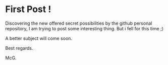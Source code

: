 # First Post !

Discovering the new offered secret possibilities by the github personal repository, I am trying to post some interesting thing. But i fell for this time ;)

A better subject will come soon.

Best regards.

McG.
